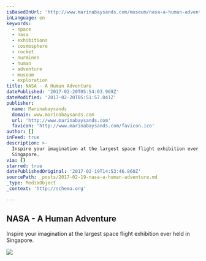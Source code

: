 ```yaml
---
isBasedOnUrl: 'http://www.marinabaysands.com/museum/nasa-a-human-adventure.html'
inLanguage: en
keywords:
  - space
  - nasa
  - exhibitions
  - cosmosphere
  - rocket
  - nurminen
  - human
  - adventure
  - museum
  - exploration
title: NASA - A Human Adventure
datePublished: '2017-02-20T05:54:03.969Z'
dateModified: '2017-02-20T05:51:57.841Z'
publisher:
  name: Marinabaysands
  domain: www.marinabaysands.com
  url: 'http://www.marinabaysands.com'
  favicon: 'http://www.marinabaysands.com/favicon.ico'
author: []
inFeed: true
description: >-
  Inspire your imagination at the largest space flight exhibition ever held in
  Singapore.
via: {}
starred: true
datePublishedOriginal: '2017-02-19T14:53:46.860Z'
sourcePath: _posts/2017-02-19-nasa-a-human-adventure.md
_type: MediaObject
_context: 'http://schema.org'

---
```

<article style=""><h1>NASA - A Human Adventure</h1><p>Inspire your imagination at the largest space flight exhibition ever held in Singapore.</p><img src="http://www.marinabaysands.com/content/dam/singapore/marinabaysands/master/main/home/museum/nasa/nasa-space-shuttle-940x340.jpg" /></article>